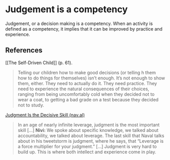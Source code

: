 # Judgement is a competency
Judgement, or a decision making is a competency. When an activity is defined as a competency, it implies that it can be improved by practice and experience.

## References
[[The Self-Driven Child]] (p. 61).
> Telling our children how to make good decisions (or telling h them how to do things for themselves) isn’t enough. It’s not enough to show them, either. They need to actually do it. They need practice. They need to experience the natural consequences of their choices, ranging from being uncomfortably cold when they decided not to wear a coat, to getting a bad grade on a test because they decided not to study.

[Judgment Is the Decisive Skill (nav.al)](https://nav.al/judgment)
> In an age of nearly infinite leverage, judgment is the most important skill
> […]
> **Nivi:** We spoke about specific knowledge, we talked about accountability, we talked about leverage. The last skill that Naval talks about in his tweetstorm is judgment, where he says, that “Leverage is a force multiplier for your judgment.”
> […]
> Judgment is very hard to build up. This is where both intellect and experience come in play.

<!-- #evergreen -->

<!-- {BearID:9E62076B-6198-42EB-8542-052C0CE18A57-41464-000054F8F304F5F9} -->
